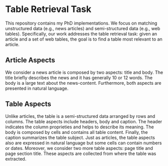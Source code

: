 # Table Retrieval Task

This repository contains my PhD implementations. We focus on matching unstructured data (e.g., news articles) and semi-structured data (e.g., web tables). Specifically, our work addresses the table retrieval task: given an article and a set of web tables, the goal is to find a table most relevant to an article.

## Article Aspects

We consider a news article is composed by two aspects: title and body. The title briefly describes the news and it has generally 10 or 12 words. The body is a large text about the news-content. Furthermore, both aspects are presented in natural language.

## Table Aspects

Unlike articles, the table is a semi-structured data arranged by rows and columns. The table aspects include headers, body and caption. The header indicates the column proprieties and helps to describe its meaning.  The body is composed by cells and contains all table content. Finally, the caption summarizes the table subject. Just as articles, the table aspects also are expressed in natural language but some cells can contain numbers or dates. Moreover, we consider two more table aspects: page title and page section title. These aspects are collected from where the table was extracted.
